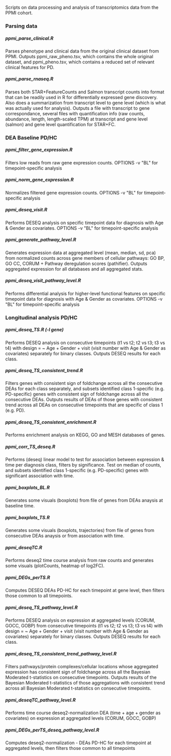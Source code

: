 Scripts on data processing and analysis of transcriptomics data from the PPMI cohort. 

### Parsing data

##### ppmi_parse_clinical.R
Parses phenotype and clinical data from the original clinical dataset from PPMI. Outputs ppmi_raw_pheno.tsv, which contains the whole original dataset, and ppmi_pheno.tsv, which contains a reduced set of relevant clinical features for PD.


##### ppmi_parse_rnaseq.R
Parses both STAR+FeatureCounts and Salmon transcript counts into format that can be readily used in R for differentially expressed gene discovery. Also does a summarization from transcript level to gene level (which is what was actually used for analysis). Outputs a file with transcript to gene correspondance, several files with quantification info (raw counts, abundance, length, length-scaled TPM) at transcript and gene level (salmon) and gene level quantification for STAR+FC.


### DEA Baseline PD/HC

##### ppmi_filter_gene_expression.R
Filters low reads from raw gene expression counts. 
OPTIONS -v "BL" for timepoint-specific analysis

##### ppmi_norm_gene_expression.R
Normalizes filtered gene expression counts. 
OPTIONS -v "BL" for timepoint-specific analysis

##### ppmi_deseq_visit.R 
Performs DESEQ analysis on specific timepoint data for diagnosis with Age & Gender as covariates.
OPTIONS -v "BL" for timepoint-specific analysis

##### ppmi_generate_pathway_level.R 
Generates expression data at aggregated level (mean, median, sd, pca) from normalized counts across gene members of cellular pathways: GO BP, GO CC, CORUM + Pathway deregulation scores (pathifier). Outputs aggregated expression for all databases and all aggregated stats.

##### ppmi_deseq_visit_pathway_level.R 
Performs differential analysis for higher-level functional features on specific timepoint data for diagnosis with Age & Gender as covariates.
OPTIONS -v "BL" for timepoint-specific analysis


### Longitudinal analysis PD/HC

##### ppmi_deseq_TS.R (-l gene)
Performs DESEQ analysis on consecutive timepoints (t1 vs t2; t2 vs t3; t3 vs t4) with design = ~ Age + Gender + visit (visit number with Age & Gender as covariates) separately for binary classes. Outputs DESEQ results for each class. 

##### ppmi_deseq_TS_consistent_trend.R
Filters genes with consistent sign of foldchange across all the consecutive DEAs for each class separately, and subsets identified class 1-specific (e.g. PD-specific) genes with consistent sign of foldchange across all the consecutive DEAs. Outputs results of DEAs of those genes with consistent trend across all DEAs on consecutive timepoints that are specific of class 1 (e.g. PD).

##### ppmi_deseq_TS_consistent_enrichment.R
Performs enrichment analysis on KEGG, GO and MESH databases of genes.

##### ppmi_corr_TS_deseq.R
Performs (deseq) linear model to test for association between expression & time per diagnosis class, filters by significance. Test on median of counts, and subsets identified class 1-specific (e.g. PD-specific) genes with significant association with time.

##### ppmi_boxplots_BL.R
Generates some visuals (boxplots) from file of genes from DEAs anaysis at baseline time.

##### ppmi_boxplots_TS.R
Generates some visuals (boxplots, trajectories) from file of genes from consecutive DEAs anaysis or from association with time.

##### ppmi_deseqTC.R
Performs deseq2 time course analysis from raw counts and generates some visuals (plotCounts, heatmap of log2FC).

##### ppmi_DEGs_perTS.R
Computes DESEQ DEAs PD-HC for each timepoint at gene level, then filters those common to all timepoints.

##### ppmi_deseq_TS_pathway_level.R
Performs DESEQ analysis on expression at aggregated levels (CORUM, GOCC, GOBP) from consecutive timepoints (t1 vs t2; t2 vs t3; t3 vs t4) with design = ~ Age + Gender + visit (visit number with Age & Gender as covariates) separately for binary classes. Outputs DESEQ results for each class.

##### ppmi_deseq_TS_consistent_trend_pathway_level.R
Filters pathways/protein complexes/cellular locations whose aggregated expression has consistent sign of foldchange across all the Bayesian Moderated t-statistics on consecutive timepoints. Outputs results of the Bayesian Moderated t-statistics of those aggregations with consistent trend across all Bayesian Moderated t-statistics on consecutive timepoints.

##### ppmi_deseqTC_pathway_level.R
Performs time course deseq2-normalization DEA (time + age + gender as covariates) on expression at aggregated levels (CORUM, GOCC, GOBP) 

##### ppmi_DEGs_perTS_deseq_pathway_level.R
Computes deseq2-normalization - DEAs PD-HC for each timepoint at aggregated levels, then filters those common to all timepoints

